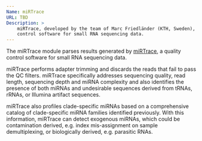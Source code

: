 ```yaml
---
Name: miRTrace
URL: TBD
Description: >
    miRTrace, developed by the team of Marc Friedländer (KTH, Sweden), is a quality
    control software for small RNA sequencing data.
---
```


The miRTrace module parses results generated by
[miRTrace](__TBD__), a quality
control software for small RNA sequencing data.

miRTrace performs adapter trimming and discards the reads that fail to pass
the QC filters. miRTrace specifically addresses sequencing quality, read length,
sequencing depth and miRNA complexity and also identifies the presence of both
miRNAs and undesirable sequences derived from tRNAs, rRNAs, or Illumina artifact
sequences.

miRTrace also profiles clade-specific miRNAs based on a comprehensive catalog
of clade-specific miRNA families identified previously. With this information,
miRTrace can detect exogenous miRNAs, which could be contamination derived,
e.g. index mis-assignment on sample demultiplexing, or biologically derived,
e.g. parasitic RNAs.
